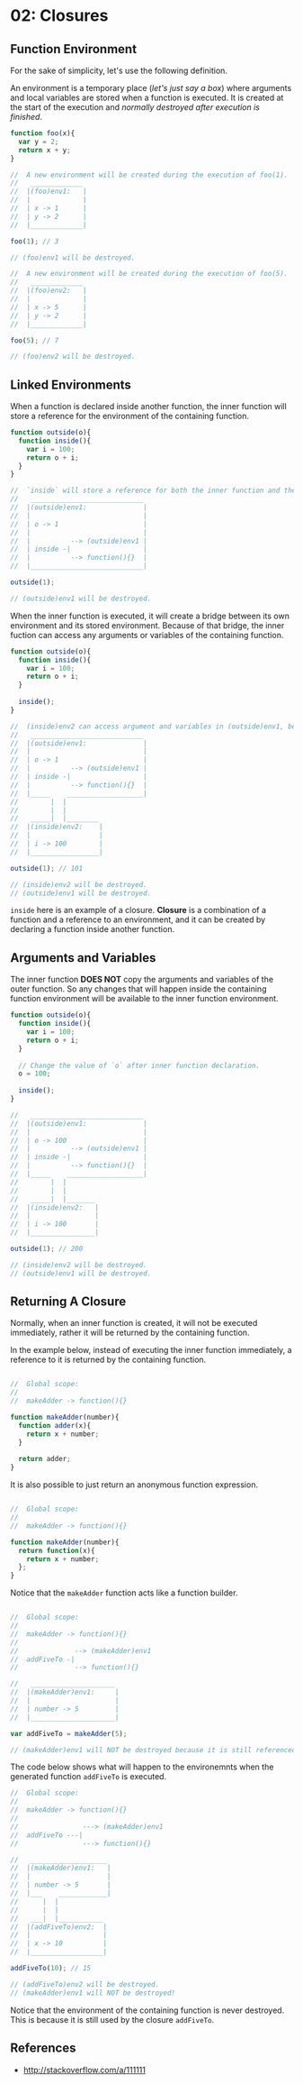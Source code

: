 # 02: Closures

## Function Environment

For the sake of simplicity, let's use the following definition.

An environment is a temporary place (*let's just say a box*) where arguments and local variables are stored when a function is executed. It is created at the start of the execution and *normally destroyed after execution is finished*.

```js
function foo(x){
  var y = 2;
  return x + y;
}

//  A new environment will be created during the execution of foo(1).
//   _____________
//  |(foo)env1:   |
//  |             |
//  | x -> 1      |
//  | y -> 2      | 
//  |_____________|

foo(1); // 3

// (foo)env1 will be destroyed.

//  A new environment will be created during the execution of foo(5).
//   _____________
//  |(foo)env2:   |
//  |             |
//  | x -> 5      |
//  | y -> 2      |
//  |_____________|

foo(5); // 7

// (foo)env2 will be destroyed.
```

## Linked Environments

When a function is declared inside another function, the inner function will store a reference for the environment of the containing function.

```js
function outside(o){
  function inside(){
    var i = 100;
    return o + i;
  }
}

//  `inside` will store a reference for both the inner function and the current environment.
//   ____________________________
//  |(outside)env1:              |
//  |                            |
//  | o -> 1                     |
//  |                            |
//  |          --> (outside)env1 |
//  | inside -|                  |
//  |          --> function(){}  |
//  |____________________________|

outside(1);

// (outside)env1 will be destroyed.
```

When the inner function is executed, it will create a bridge between its own environment and its stored environment. Because of that bridge, the inner fuction can access any arguments or variables of the containing function.

```js
function outside(o){
  function inside(){
    var i = 100;
    return o + i;
  }
  
  inside();
}

//  (inside)env2 can access argument and variables in (outside)env1, because of the bridge between them.
//   ____________________________
//  |(outside)env1:              |
//  |                            |
//  | o -> 1                     |
//  |          --> (outside)env1 |
//  | inside -|                  |
//  |          --> function(){}  |
//  |_____    ___________________|
//        |  |
//        |  |
//   _____|  |________
//  |(inside)env2:    |      
//  |                 |
//  | i -> 100        | 
//  |_________________|

outside(1); // 101

// (inside)env2 will be destroyed.
// (outside)env1 will be destroyed.
```

`inside` here is an example of a closure. **Closure** is a combination of a function and a reference to an environment, and it can be created by declaring a function inside another function.

## Arguments and Variables

The inner function **DOES NOT** copy the arguments and variables of the outer function. So any changes that will happen inside the containing function environment will be available to the inner function environment.

```js
function outside(o){
  function inside(){
    var i = 100;
    return o + i;
  }
  
  // Change the value of `o` after inner function declaration.
  o = 100;
  
  inside();
}

//   ____________________________
//  |(outside)env1:              |
//  |                            |
//  | o -> 100                   |
//  |          --> (outside)env1 |
//  | inside -|                  |
//  |          --> function(){}  |
//  |_____    ___________________|
//        |  |
//        |  |
//   _____|  |_______
//  |(inside)env2:   |
//  |                |
//  | i -> 100       |
//  |________________|

outside(1); // 200

// (inside)env2 will be destroyed.
// (outside)env1 will be destroyed.
```

## Returning A Closure

Normally, when an inner function is created, it will not be executed immediately, rather it will be returned by the containing function.

In the example below, instead of executing the inner function immediately, a reference to it is returned by the containing function.

```js

//  Global scope:
//
//  makeAdder -> function(){}

function makeAdder(number){
  function adder(x){
    return x + number;
  }
  
  return adder;
}
```

It is also possible to just return an anonymous function expression.

```js

//  Global scope:
//
//  makeAdder -> function(){}

function makeAdder(number){
  return function(x){
    return x + number;
  };
}
```

Notice that the `makeAdder` function acts like a function builder.

```js

//  Global scope:
//
//  makeAdder -> function(){}
//
//              --> (makeAdder)env1
//  addFiveTo -|                       
//              --> function(){}

//   _____________________
//  |(makeAdder)env1:     |
//  |                     |
//  | number -> 5         |
//  |_____________________|

var addFiveTo = makeAdder(5);

// (makeAdder)env1 will NOT be destroyed because it is still referenced by the closure `addFiveTo`.
```
The code below shows what will happen to the environemnts when the generated function `addFiveTo` is executed.

```js
//  Global scope:
//
//  makeAdder -> function(){}      
//
//                ---> (makeAdder)env1   
//  addFiveTo ---|                       
//                ---> function(){}   

//   ___________________
//  |(makeAdder)env1:   |
//  |                   |
//  | number -> 5       |
//  |___    ____________|
//      |  |
//      |  |
//   ___|  |___________
//  |(addFiveTo)env2:  |
//  |                  |
//  | x -> 10          |
//  |__________________|

addFiveTo(10); // 15

// (addFiveTo)env2 will be destroyed.
// (makeAdder)env1 will NOT be destroyed!
```

Notice that the environment of the containing function is never destroyed. This is because it is still used by the closure `addFiveTo`.

## References
- http://stackoverflow.com/a/111111
